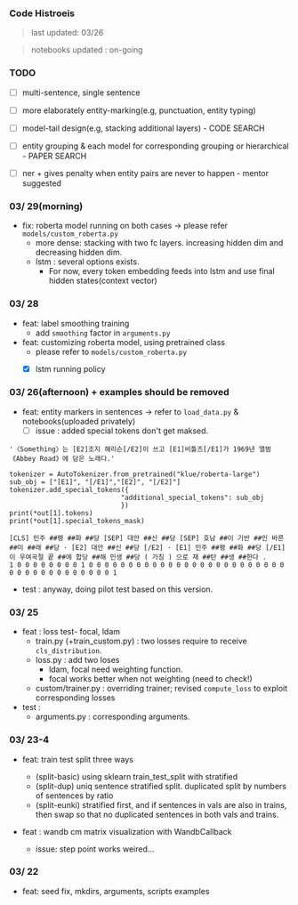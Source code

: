 ### Code Histroeis
> last updated: 03/26

> notebooks updated : on-going
### TODO
- [ ] multi-sentence, single sentence
- [ ] more elaborately entity-marking(e.g, punctuation, entity typing)
- [ ] model-tail design(e.g, stacking additional layers) - CODE SEARCH
- [ ] entity grouping & each model for corresponding grouping or hierarchical - PAPER SEARCH
- [ ] ner + gives penalty when entity pairs are never to happen - mentor suggested


### 03/ 29(morning)
* fix: roberta model running on both cases -> please refer `models/custom_roberta.py`
    * more dense: stacking with two fc layers. increasing hidden dim and decreasing hidden dim.
    * lstm : several options exists. 
      * For now, every token embedding feeds into lstm and use final hidden states(context vector)

### 03/ 28
* feat: label smoothing training
    * add `smoothing` factor in `arguments.py`
* feat: customizing roberta model, using pretrained class
    * please refer to `models/custom_roberta.py`
    - [x] lstm running policy


### 03/ 26(afternoon) + examples should be removed
* feat: entity markers in sentences -> refer to `load_data.py` & notebooks(uploaded privately)
  - [ ] issue : added special tokens don't get maksed.
  
```
'〈Something〉는 [E2]조지 해리슨[/E2]이 쓰고 [E1]비틀즈[/E1]가 1969년 앨범 《Abbey Road》에 담은 노래다.'
```

```shell
tokenizer = AutoTokenizer.from_pretrained("klue/roberta-large")
sub_obj = ["[E1]", "[/E1]","[E2]", "[/E2]"]
tokenizer.add_special_tokens({
                            "additional_special_tokens": sub_obj
                            })
print(*out[1].tokens)
print(*out[1].special_tokens_mask)

[CLS] 민주 ##평 ##화 ##당 [SEP] 대안 ##신 ##당 [SEP] 호남 ##이 기반 ##인 바른 ##미 ##래 ##당 · [E2] 대안 ##신 ##당 [/E2] · [E1] 민주 ##평 ##화 ##당 [/E1] 이 우여곡절 끝 ##에 합당 ##해 민생 ##당 ( 가칭 ) 으로 재 ##탄 ##생 ##한다 .
1 0 0 0 0 0 0 0 0 1 0 0 0 0 0 0 0 0 0 0 0 0 0 0 0 0 0 0 0 0 0 0 0 0 0 0 0 0 0 0 0 0 0 0 0 0 0 0 1
```

* test : anyway, doing pilot test based on this version.

### 03/ 25
* feat : loss test- focal, ldam
    * train.py (+train_custom.py) : two losses require to receive `cls_distribution`. 
    * loss.py : add two loses
        * ldam, focal need weighting function.
        * focal works better when not weighting (need to check!)
    * custom/trainer.py : overriding trainer; revised `compute_loss` 
                          to exploit corresponding losses
* test : 
    * arguments.py : corresponding arguments.
  
### 03/ 23-4
* feat: train test split three ways
    * (split-basic) using sklearn train_test_split with stratified
    * (split-dup) uniq sentence stratified split. duplicated split by numbers of sentences by ratio
    * (split-eunki) stratified first, and if sentences in vals are also in trains, then swap so that no duplicated sentences in both vals and trains.
    
* feat : wandb cm matrix visualization with WandbCallback
    * issue: step point works weired... 
### 03/ 22
* feat: seed fix, mkdirs, arguments, scripts examples